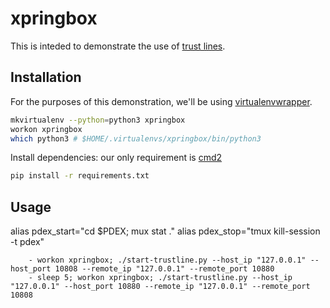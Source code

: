 # xpringbox

This is inteded to demonstrate the use of [trust lines](https://developers.ripple.com/trust-lines-and-issuing.html).

## Installation

For the purposes of this demonstration, we'll be using [virtualenvwrapper](https://virtualenvwrapper.readthedocs.io/en/latest/). 

```bash
mkvirtualenv --python=python3 xpringbox
workon xpringbox
which python3 # $HOME/.virtualenvs/xpringbox/bin/python3
```

Install dependencies: our only requirement is [cmd2](https://github.com/python-cmd2/cmd2)

```bash
pip install -r requirements.txt
```

## Usage

alias pdex_start="cd $PDEX; mux stat ."
alias pdex_stop="tmux kill-session -t pdex"

        - workon xpringbox; ./start-trustline.py --host_ip "127.0.0.1" --host_port 10808 --remote_ip "127.0.0.1" --remote_port 10880
        - sleep 5; workon xpringbox; ./start-trustline.py --host_ip "127.0.0.1" --host_port 10880 --remote_ip "127.0.0.1" --remote_port 10808
